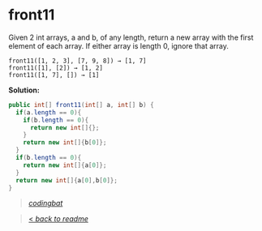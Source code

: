 # front11

Given 2 int arrays, a and b, of any length, return a new array with the first element of each array. If either array is length 0, ignore that array.

```
front11([1, 2, 3], [7, 9, 8]) → [1, 7]
front11([1], [2]) → [1, 2]
front11([1, 7], []) → [1]
```

**Solution:**

```java
public int[] front11(int[] a, int[] b) {
  if(a.length == 0){
    if(b.length == 0){
      return new int[]{};
    }
    return new int[]{b[0]};
  }
  if(b.length == 0){
    return new int[]{a[0]};
  }
  return new int[]{a[0],b[0]};
}
```

> _[codingbat](http://codingbat.com/prob/p128270)_

> [< _back to readme_](FINDREPLACEREADME)